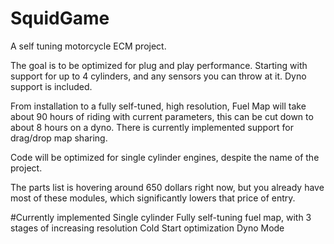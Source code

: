 # SquidGame
A self tuning motorcycle ECM project.

The goal is to be optimized for plug and play performance. Starting with support for up to 4 cylinders, and any sensors you can throw at it. 
Dyno support is included.

From installation to a fully self-tuned, high resolution, Fuel Map will take about 90 hours of riding with current parameters, this can be cut down to about 8 hours on a dyno.
There is currently implemented support for drag/drop map sharing.

Code will be optimized for single cylinder engines, despite the name of the project.

The parts list is hovering around 650 dollars right now, but you already have most of these modules, which significantly lowers that price of entry.


#Currently implemented
Single cylinder
Fully self-tuning fuel map, with 3 stages of increasing resolution
Cold Start optimization
Dyno Mode
